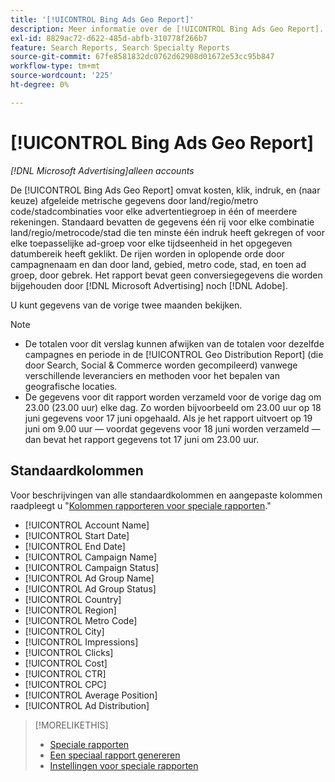 ```yaml
---
title: '[!UICONTROL Bing Ads Geo Report]'
description: Meer informatie over de [!UICONTROL Bing Ads Geo Report].
exl-id: 8829ac72-d622-485d-abfb-310778f266b7
feature: Search Reports, Search Specialty Reports
source-git-commit: 67fe8581832dc0762d62908d01672e53cc95b847
workflow-type: tm+mt
source-wordcount: '225'
ht-degree: 0%

---
```


# [!UICONTROL Bing Ads Geo Report]

*[!DNL Microsoft Advertising]alleen accounts*

De [!UICONTROL Bing Ads Geo Report] omvat kosten, klik, indruk, en (naar keuze) afgeleide metrische gegevens door land/regio/metro code/stadcombinaties voor elke advertentiegroep in één of meerdere rekeningen. Standaard bevatten de gegevens één rij voor elke combinatie land/regio/metrocode/stad die ten minste één indruk heeft gekregen of voor elke toepasselijke ad-groep voor elke tijdseenheid in het opgegeven datumbereik heeft geklikt. De rijen worden in oplopende orde door campagnenaam en dan door land, gebied, metro code, stad, en toen ad groep, door gebrek. Het rapport bevat geen conversiegegevens die worden bijgehouden door [!DNL Microsoft Advertising] noch [!DNL Adobe].

U kunt gegevens van de vorige twee maanden bekijken.

>[!NOTE]
>
>* De totalen voor dit verslag kunnen afwijken van de totalen voor dezelfde campagnes en periode in de [!UICONTROL Geo Distribution Report] (die door Search, Social &amp; Commerce worden gecompileerd) vanwege verschillende leveranciers en methoden voor het bepalen van geografische locaties.
>* De gegevens voor dit rapport worden verzameld voor de vorige dag om 23.00 (23.00 uur) elke dag. Zo worden bijvoorbeeld om 23.00 uur op 18 juni gegevens voor 17 juni opgehaald. Als je het rapport uitvoert op 19 juni om 9.00 uur — voordat gegevens voor 18 juni worden verzameld — dan bevat het rapport gegevens tot 17 juni om 23.00 uur.

## Standaardkolommen

Voor beschrijvingen van alle standaardkolommen en aangepaste kolommen raadpleegt u &quot;[Kolommen rapporteren voor speciale rapporten](specialty-report-columns.md).&quot;

* [!UICONTROL Account Name]
* [!UICONTROL Start Date]
* [!UICONTROL End Date]
* [!UICONTROL Campaign Name]
* [!UICONTROL Campaign Status]
* [!UICONTROL Ad Group Name]
* [!UICONTROL Ad Group Status]
* [!UICONTROL Country]
* [!UICONTROL Region]
* [!UICONTROL Metro Code]
* [!UICONTROL City]
* [!UICONTROL Impressions]
* [!UICONTROL Clicks]
* [!UICONTROL Cost]
* [!UICONTROL CTR]
* [!UICONTROL CPC]
* [!UICONTROL Average Position]
* [!UICONTROL Ad Distribution]

>[!MORELIKETHIS]
>
>* [Speciale rapporten](specialty-report-about.md)
>* [Een speciaal rapport genereren](specialty-report-generate.md)
>* [Instellingen voor speciale rapporten](specialty-report-settings.md)
